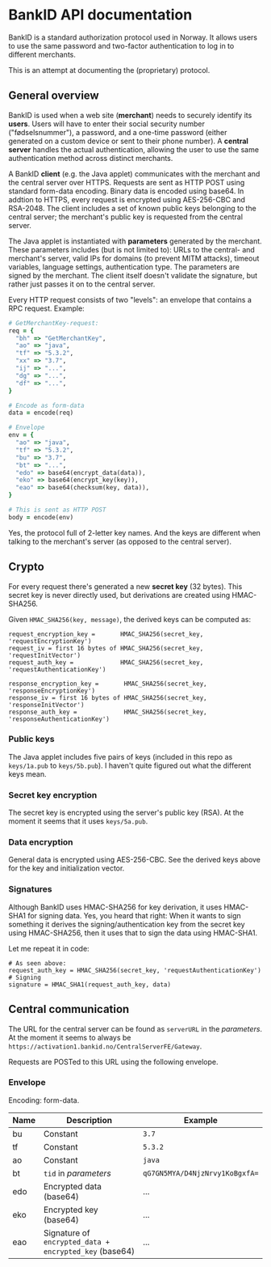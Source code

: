 # BankID API documentation

BankID is a standard authorization protocol used in Norway. It allows users to
use the same password and two-factor authentication to log in to different
merchants.

This is an attempt at documenting the (proprietary) protocol.

## General overview

BankID is used when a web site (**merchant**) needs to securely identify its
**users**. Users will have to enter their social security number
("fødselsnummer"), a password, and a one-time password (either generated on a
custom device or sent to their phone number). A **central server** handles the
actual authentication, allowing the user to use the same authentication method
across distinct merchants.

A BankID **client** (e.g. the Java applet) communicates with the merchant and
the central server over HTTPS. Requests are sent as HTTP POST using standard
form-data encoding. Binary data is encoded using base64. In addtion to HTTPS,
every request is encrypted using AES-256-CBC and RSA-2048. The client
includes a set of known public keys belonging to the central server; the
merchant's public key is requested from the central server.

The Java applet is instantiated with **parameters** generated by the merchant.
These parameters includes (but is not limited to): URLs to the central- and merchant's
server, valid IPs for domains (to prevent MITM attacks), timeout variables,
language settings, authentication type. The parameters are signed by the
merchant. The client itself doesn't validate the signature, but rather just
passes it on to the central server.

Every HTTP request consists of two "levels": an envelope that contains a RPC
request. Example:

```ruby
# GetMerchantKey-request:
req = {
  "bh" => "GetMerchantKey",
  "ao" => "java",
  "tf" => "5.3.2",
  "xx" => "3.7",
  "ij" => "...",
  "dg" => "...",
  "df" => "...",
}

# Encode as form-data
data = encode(req)

# Envelope
env = {
  "ao" => "java",
  "tf" => "5.3.2",
  "bu" => "3.7",
  "bt" => "...",
  "edo" => base64(encrypt_data(data)),
  "eko" => base64(encrypt_key(key)),
  "eao" => base64(checksum(key, data)),
}

# This is sent as HTTP POST
body = encode(env)
```

Yes, the protocol full of 2-letter key names. And the keys are different when
talking to the merchant's server (as opposed to the central server).

## Crypto

For every request there's generated a new **secret key** (32 bytes). This
secret key is never directly used, but derivations are created using
HMAC-SHA256.

Given `HMAC_SHA256(key, message)`, the derived keys can be computed as:

```
request_encryption_key =       HMAC_SHA256(secret_key, 'requestEncryptionKey')
request_iv = first 16 bytes of HMAC_SHA256(secret_key, 'requestInitVector')
request_auth_key =             HMAC_SHA256(secret_key, 'requestAuthenticationKey')

response_encryption_key =       HMAC_SHA256(secret_key, 'responseEncryptionKey')
response_iv = first 16 bytes of HMAC_SHA256(secret_key, 'responseInitVector')
response_auth_key =             HMAC_SHA256(secret_key, 'responseAuthenticationKey')
```

### Public keys

The Java applet includes five pairs of keys (included in this repo as
`keys/1a.pub` to `keys/5b.pub`). I haven't quite figured out what the different
keys mean.

### Secret key encryption

The secret key is encrypted using the server's public key (RSA). At the moment
it seems that it uses `keys/5a.pub`.

### Data encryption

General data is encrypted using AES-256-CBC. See the derived keys above for the
key and initialization vector.

### Signatures

Although BankID uses HMAC-SHA256 for key derivation, it uses HMAC-SHA1 for
signing data. Yes, you heard that right: When it wants to sign something it
derives the signing/authentication key from the secret key using HMAC-SHA256,
then it uses that to sign the data using HMAC-SHA1.

Let me repeat it in code:

```
# As seen above:
request_auth_key = HMAC_SHA256(secret_key, 'requestAuthenticationKey')
# Signing
signature = HMAC_SHA1(request_auth_key, data)
```

## Central communication

The URL for the central server can be found as `serverURL` in the *parameters*.
At the moment it seems to always be `https://activation1.bankid.no/CentralServerFE/Gateway`.

Requests are POSTed to this URL using the following envelope.

### Envelope

Encoding: form-data.

| Name | Description                                            | Example                        |
| ---  | ---                                                    | ---                            |
| bu   | Constant                                               | `3.7`                          |
| tf   | Constant                                               | `5.3.2`                        |
| ao   | Constant                                               | `java`                         |
| bt   | `tid` in *parameters*                                  | `qG7GN5MYA/D4NjzNrvy1KoBgxfA=` |
| edo  | Encrypted data (base64)                                | ...                            |
| eko  | Encrypted key (base64)                                 | ...                            |
| eao  | Signature of `encrypted_data + encrypted_key` (base64) | ...                            |

